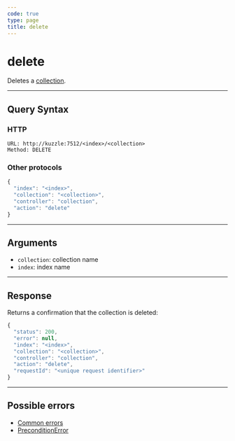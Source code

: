 ```yaml
---
code: true
type: page
title: delete
---
```


# delete

Deletes a [collection](/core/2/guides/essentials/store-access-data).

---

## Query Syntax

### HTTP

```http
URL: http://kuzzle:7512/<index>/<collection>
Method: DELETE
```

### Other protocols

```js
{
  "index": "<index>",
  "collection": "<collection>",
  "controller": "collection",
  "action": "delete"
}
```

---

## Arguments

- `collection`: collection name
- `index`: index name

---

## Response

Returns a confirmation that the collection is deleted:

```js
{
  "status": 200,
  "error": null,
  "index": "<index>",
  "collection": "<collection>",
  "controller": "collection",
  "action": "delete",
  "requestId": "<unique request identifier>"
}
```

---

## Possible errors

- [Common errors](/core/2/api/essentials/errors/handling#common-errors)
- [PreconditionError](/core/2/api/essentials/errors/handling#preconditionerror)

